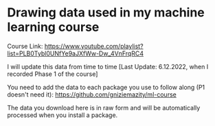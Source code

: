 # Drawing data used in my machine learning course
Course Link: https://www.youtube.com/playlist?list=PLB0Tybl0UNfYe9aJXfWw-Dw_4VnFrqRC4

I will update this data from time to time [Last Update: 6.12.2022, when I recorded Phase 1 of the course]

You need to add the data to each package you use to follow along (P1 doesn't need it):
https://github.com/gniziemazity/ml-course 

The data you download here is in raw form and will be automatically processed when you install a package.
